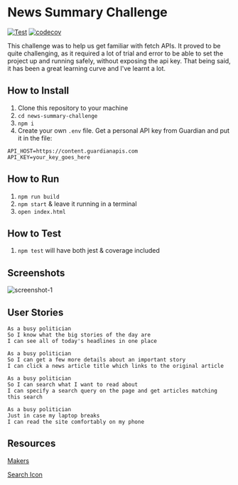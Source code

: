 # News Summary Challenge
[![Test](https://github.com/ruiined/bowling-challenge/actions/workflows/test.yml/badge.svg)](https://github.com/ruiined/news-summary-challenge/actions/workflows/testing.yml)
[![codecov](https://codecov.io/gh/ruiined/news-summary-challenge/branch/main/graph/badge.svg?token=8CBJ747V7A)](https://codecov.io/gh/ruiined/news-summary-challenge)

This challenge was to help us get familiar with fetch APIs. It proved to be quite challenging, as it required a lot of trial and error to be able to set the project up and running safely, without exposing the api key. That being said, it has been a great learning curve and I've learnt a lot.

## How to Install
1. Clone this repository to your machine
2. `cd news-summary-challenge`
3. `npm i`
4. Create your own `.env` file. Get a personal API key from Guardian and put it in the file:
```
API_HOST=https://content.guardianapis.com
API_KEY=your_key_goes_here
```

## How to Run
1. `npm run build`
2. `npm start` & leave it running in a terminal
3. `open index.html`

## How to Test
1. `npm test` will have both jest & coverage included

## Screenshots
![screenshot-1](https://github.com/ruiined/news-summary-challenge/blob/main/images/news-summary-screenshot-1.png)

## User Stories

```
As a busy politician
So I know what the big stories of the day are
I can see all of today's headlines in one place
```

```
As a busy politician
So I can get a few more details about an important story
I can click a news article title which links to the original article
```

```
As a busy politician
So I can search what I want to read about
I can specify a search query on the page and get articles matching this search
```

```
As a busy politician
Just in case my laptop breaks
I can read the site comfortably on my phone
```


## Resources
[Makers](https://github.com/makersacademy/news-summary-challenge)

[Search Icon](https://www.flaticon.com/free-icon/loupe_1296902?related_id=751463&origin=search)